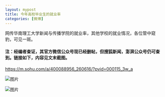 ```yaml
---
layout: mypost
title: 今年高校毕业生的就业率
categories: [微博]
---
```


网传华南理工大学新闻与传播学院的就业率，其他学校的就业情况，各位管中窥豹，可见一斑。


#### 注：经编者查证，其官方微信公众号现已经删帖，但搜狐新闻，澎湃公众号仍可查到。链接如下，内容见文末截图。 
https://m.sohu.com/a/400088956_260616/?pvid=000115_3w_a



![图片](EZ1gfLgUYAEL5aN.jpg)



![图片](001.jpg)
